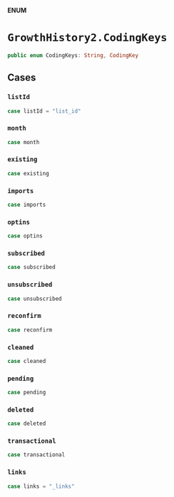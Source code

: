 **ENUM**

# `GrowthHistory2.CodingKeys`

```swift
public enum CodingKeys: String, CodingKey
```

## Cases
### `listId`

```swift
case listId = "list_id"
```

### `month`

```swift
case month
```

### `existing`

```swift
case existing
```

### `imports`

```swift
case imports
```

### `optins`

```swift
case optins
```

### `subscribed`

```swift
case subscribed
```

### `unsubscribed`

```swift
case unsubscribed
```

### `reconfirm`

```swift
case reconfirm
```

### `cleaned`

```swift
case cleaned
```

### `pending`

```swift
case pending
```

### `deleted`

```swift
case deleted
```

### `transactional`

```swift
case transactional
```

### `links`

```swift
case links = "_links"
```
